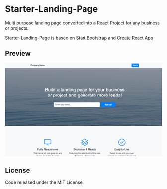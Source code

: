 # Starter-Landing-Page

Multi purpose landing page converted into a React Project for any business or projects.

Starter-Landing-Page is based on [Start Bootstrap](https://startbootstrap.com/template-overviews/landing-page/) and [Create React App](https://github.com/facebook/create-react-app)

## Preview

[![Landing Page Preview](https://github.com/chardmd/starter-landing-page/blob/master/src/assets/img/preview.png?raw=true "Preview")](https://chardmd.github.io/starter-landing-page/)

## License

Code released under the MIT License
